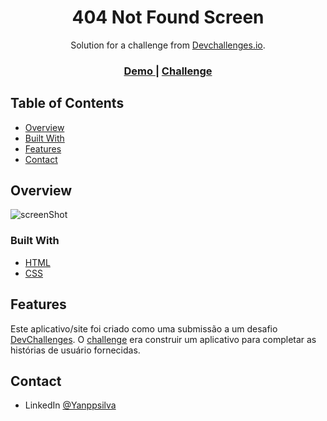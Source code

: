 <!-- Please update value in the {}  -->

<!-- Figma link -->
<!-- https://www.figma.com/file/QeKWLNhB13zDjJzqR22TKE/404-page-challenge?node-id=0%3A1 -->

<h1 align="center">404 Not Found Screen</h1>

<div align="center">
   Solution for a challenge from  <a href="http://devchallenges.io" target="_blank">Devchallenges.io</a>.
</div>

<div align="center">
  <h3>
    <a href="https://yanppsilva.github.io/404-Not-Found-devChallenge-io/" target="_blank">
      Demo
    </a>
    <span> | </span>
    <a href="https://devchallenges.io/challenges/wBunSb7FPrIepJZAg0sY">
      Challenge
    </a>
  </h3>
</div>

<!-- TABLE OF CONTENTS -->

## Table of Contents

- [Overview](#overview)
- [Built With](#built-with)
- [Features](#features)
- [Contact](#contact)

<!-- OVERVIEW -->

## Overview

![screenShot](https://user-images.githubusercontent.com/93152439/207765720-62ba6753-3881-472c-8973-1cf8bd70740e.png)

### Built With

<!-- This section should list any major frameworks that you built your project using. Here are a few examples.-->

- [HTML](https://developer.mozilla.org/pt-BR/docs/Web/HTML)
- [CSS](https://developer.mozilla.org/pt-BR/docs/Web/CSS)

## Features

<!-- List the features of your application or follow the template. Don't share the figma file here :) -->

Este aplicativo/site foi criado como uma submissão a um desafio [DevChallenges](https://devchallenges.io/challenges). O [challenge](https://devchallenges.io/challenges/wBunSb7FPrIepJZAg0sY) era construir um aplicativo para completar as histórias de usuário fornecidas.

## Contact

- LinkedIn [@Yanppsilva](https://www.linkedin.com/in/yanpablo/)
